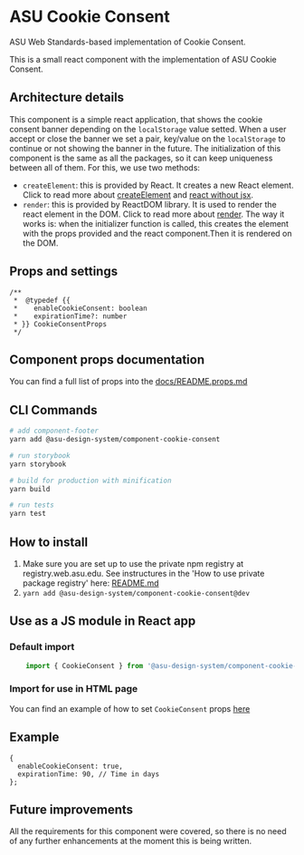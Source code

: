 # ASU Cookie Consent
ASU Web Standards-based implementation of Cookie Consent.

This is a small react component with the implementation of ASU Cookie Consent.

## Architecture details
This component is a simple react application, that shows the cookie consent banner depending on the `localStorage` value setted. When a user accept or close the banner we set a pair, key/value on the `localStorage` to continue or not showing the banner in the future.
The initialization of this component is the same as all the packages, so it can keep uniqueness between all of them. For this, we use two methods:
 - `createElement`: this is provided by React. It creates a new React element. Click to read more about [createElement](https://reactjs.org/docs/react-api.html#createelement) and [react without jsx](https://reactjs.org/docs/react-without-jsx.html).
 - `render`: this is provided by ReactDOM library. It is used to render the react element in the DOM. Click to read more about [render](https://reactjs.org/docs/react-dom.html).
The way it works is: when the initializer function is called, this creates the element with the props provided and the react component.Then it is rendered on the DOM.

## Props and settings
```JS
/**
 *  @typedef {{
 *    enableCookieConsent: boolean
 *    expirationTime?: number
 * }} CookieConsentProps
 */
```

## Component props documentation

You can find a full list of props into the [docs/README.props.md](docs/README.props.md)

## CLI Commands

``` bash
# add component-footer
yarn add @asu-design-system/component-cookie-consent

# run storybook
yarn storybook

# build for production with minification
yarn build

# run tests
yarn test

```

## How to install

1. Make sure you are set up to use the private npm registry at registry.web.asu.edu. See instructures in the 'How to use private package registry' here: [README.md](../../README.md)
2. ```yarn add @asu-design-system/component-cookie-consent@dev```

## Use as a JS module in React app

### Default import
```JAVASCRIPT
    import { CookieConsent } from '@asu-design-system/component-cookie-consent@dev'
```

### Import for use in HTML page
You can find an example of how to set `CookieConsent` props [here](/packages/component-cookie-consent/examples/cookie-consent.html)

## Example

```JS
{
  enableCookieConsent: true,
  expirationTime: 90, // Time in days
};
```

## Future improvements
All the requirements for this component were covered, so there is no need of any further enhancements at the moment this is being written.

